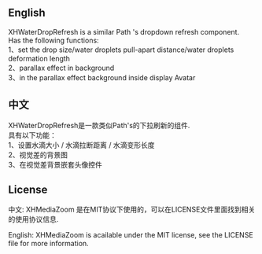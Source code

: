 ## English
XHWaterDropRefresh is a similar Path 's dropdown refresh component.       
Has the following functions:         
1、set the drop size/water droplets pull-apart distance/water droplets deformation length         
2、parallax effect in background         
3、in the parallax effect background inside display Avatar        


## 中文
XHWaterDropRefresh是一款类似Path's的下拉刷新的组件.       
具有以下功能：        
1、设置水滴大小  / 水滴拉断距离  / 水滴变形长度          
2、视觉差的背景图      
3、在视觉差背景嵌套头像控件      




## License

中文:      XHMediaZoom 是在MIT协议下使用的，可以在LICENSE文件里面找到相关的使用协议信息.

English:   XHMediaZoom is acailable under the MIT license, see the LICENSE file for more information.
